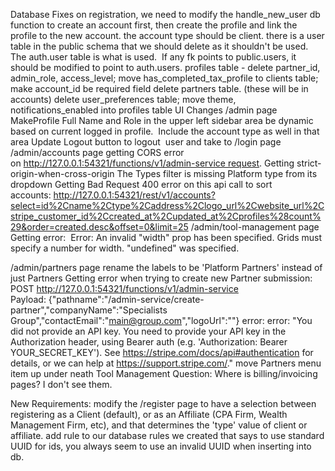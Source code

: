 Database Fixes
on registration, we need to modify the handle_new_user db function to create an account first, then create the profile and link the profile to the new account. the account type should be client.
there is a user table in the public schema that we should delete as it shouldn't be used. The auth.user table is what is used.  If any fk points to public.users, it should be modified to point to auth.users.
profiles table - delete partner_id, admin_role, access_level; move has_completed_tax_profile to clients table; make account_id be required field
delete partners table. (these will be in accounts)
delete user_preferences table; move theme, notifications_enabled into profiles table
UI Changes
/admin page
MakeProfile Full Name and Role in the upper left sidebar area be dynamic based on current logged in profile.  Include the account type as well in that area
Update Logout button to logout  user and take to /login page
/admin/accounts page
getting CORS error on http://127.0.0.1:54321/functions/v1/admin-service request. Getting strict-origin-when-cross-origin
The Types filter is missing Platform type from its dropdown
Getting Bad Request 400 error on this api call to sort accounts: http://127.0.0.1:54321/rest/v1/accounts?select=id%2Cname%2Ctype%2Caddress%2Clogo_url%2Cwebsite_url%2Cstripe_customer_id%2Ccreated_at%2Cupdated_at%2Cprofiles%28count%29&order=created.desc&offset=0&limit=25
/admin/tool-management page
Getting error: 
Error: An invalid "width" prop has been specified. Grids must specify a number for width. "undefined" was specified.



/admin/partners page
rename the labels to be 'Platform Partners' instead of just Partners
Getting error when trying to create new Partner submission:
POST http://127.0.0.1:54321/functions/v1/admin-service
Payload: {"pathname":"/admin-service/create-partner","companyName":"Specialists Group","contactEmail":"main@group.com","logoUrl":""}
error: error: "You did not provide an API key. You need to provide your API key in the Authorization header, using Bearer auth (e.g. 'Authorization: Bearer YOUR_SECRET_KEY'). See https://stripe.com/docs/api#authentication for details, or we can help at https://support.stripe.com/."
move Partners menu item up under neath Tool Management
Question:
Where is billing/invoicing pages? I don't see them.

New Requirements:
modify the /register page to have a selection between registering as a Client (default), or as an Affiliate (CPA Firm, Wealth Management Firm, etc), and that determines the 'type' value of client or affiliate.
add rule to our database rules we created that says to use standard UUID for ids, you always seem to use an invalid UUID when inserting into db.

